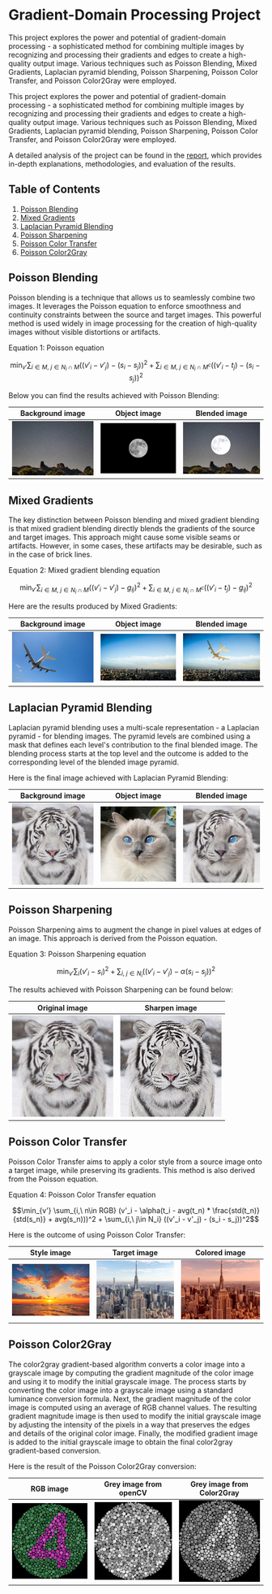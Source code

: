 # Gradient-Domain Processing Project

This project explores the power and potential of gradient-domain processing - a sophisticated method for combining multiple images by recognizing and processing their gradients and edges to create a high-quality output image. Various techniques such as Poisson Blending, Mixed Gradients, Laplacian pyramid blending, Poisson Sharpening, Poisson Color Transfer, and Poisson Color2Gray were employed.

This project explores the power and potential of gradient-domain processing - a sophisticated method for combining multiple images by recognizing and processing their gradients and edges to create a high-quality output image. Various techniques such as Poisson Blending, Mixed Gradients, Laplacian pyramid blending, Poisson Sharpening, Poisson Color Transfer, and Poisson Color2Gray were employed.

A detailed analysis of the project can be found in the [report](https://github.com/OlaPietka/Texture-Transfer/edit/main/AnalysisReport.pdf), which provides in-depth explanations, methodologies, and evaluation of the results.

## Table of Contents
1. [Poisson Blending](#poisson-blending)
2. [Mixed Gradients](#mixed-gradients)
3. [Laplacian Pyramid Blending](#laplacian-pyramid-blending)
4. [Poisson Sharpening](#poisson-sharpening)
5. [Poisson Color Transfer](#poisson-color-transfer)
6. [Poisson Color2Gray](#poisson-color2gray)

## Poisson Blending <a name="poisson-blending"></a>

Poisson blending is a technique that allows us to seamlessly combine two images. It leverages the Poisson equation to enforce smoothness and continuity constraints between the source and target images. This powerful method is used widely in image processing for the creation of high-quality images without visible distortions or artifacts.

Equation 1: Poisson equation

```math
\min_{v'} \sum_{i\in M,\ j\in N_i\cap M} ((v'_i - v'_j) - (s_i - s_j))^2 + \sum_{i\in M,\ j\in N_i\cap M^c} ((v'_i - t_j) - (s_i - s_j))^2
```
Below you can find the results achieved with Poisson Blending:

Background image            |  Object image  |  Blended image
:-------------------------:|:-------------------------:|:-------------------------:
<img src="samples/img1.jpg" width="200"> |  <img src="samples/img2.jpg" width="200"> | <img src="results/poiss_blend.jpg" width="200">

## Mixed Gradients <a name="mixed-gradients"></a>

The key distinction between Poisson blending and mixed gradient blending is that mixed gradient blending directly blends the gradients of the source and target images. This approach might cause some visible seams or artifacts. However, in some cases, these artifacts may be desirable, such as in the case of brick lines.

Equation 2: Mixed gradient blending equation
```math
\min_{v'} \sum_{i\in M,\ j\in N_i\cap M} ((v'_i - v'_j) - g_{ij})^2 + \sum_{i\in M,\ j\in N_i\cap M^c} ((v'_i - t_j) - g_{ij})^2
```
Here are the results produced by Mixed Gradients:

Background image            |  Object image  |  Blended image
:-------------------------:|:-------------------------:|:-------------------------:
<img src="samples/img10.jpg" width="200"> |  <img src="samples/img11.jpg" width="200"> | <img src="results/mix_blend.jpg" width="200">

## Laplacian Pyramid Blending <a name="laplacian-pyramid-blending"></a>

Laplacian pyramid blending uses a multi-scale representation - a Laplacian pyramid - for blending images. The pyramid levels are combined using a mask that defines each level's contribution to the final blended image. The blending process starts at the top level and the outcome is added to the corresponding level of the blended image pyramid.

Here is the final image achieved with Laplacian Pyramid Blending:

Background image            |  Object image  |  Blended image
:-------------------------:|:-------------------------:|:-------------------------:
<img src="samples/img6.jpg" width="200"> |  <img src="samples/img9.jpg" width="200"> | <img src="results/lap_blend.jpg" width="200">

## Poisson Sharpening <a name="poisson-sharpening"></a>

Poisson Sharpening aims to augment the change in pixel values at edges of an image. This approach is derived from the Poisson equation.

Equation 3: Poisson Sharpening equation
```math
\min_{v'} \sum_{i} (v'_i - s_i)^2 + \sum_{i,\ j\in N_i} ((v'_i - v'_j) - \alpha(s_i - s_j))^2
```
The results achieved with Poisson Sharpening can be found below:

Original image            |  Sharpen image  
:-------------------------:|:-------------------------:
<img src="samples/img6.jpg" width="200"> |  <img src="results/sharpen.jpg" width="200"> 


## Poisson Color Transfer <a name="poisson-color-transfer"></a>

Poisson Color Transfer aims to apply a color style from a source image onto a target image, while preserving its gradients. This method is also derived from the Poisson equation.

Equation 4: Poisson Color Transfer equation
```math
\min_{v'} \sum_{i,\ n\in RGB} (v'_i - \alpha(t_i - avg(t_n) * \frac{std(t_n)}{std(s_n)} + avg(s_n)))^2 + \sum_{i,\ j\in N_i} ((v'_i - v'_j) - (s_i - s_j))^2
```
Here is the outcome of using Poisson Color Transfer:


Style image            |  Target image  |  Colored image
:-------------------------:|:-------------------------:|:-------------------------:
<img src="samples/img7.jpg" width="200"> |  <img src="samples/img8.jpg" width="200"> | <img src="results/colored.jpg" width="200">

## Poisson Color2Gray <a name="poisson-color2gray"></a>

The color2gray gradient-based algorithm converts a color image into a grayscale image by computing the gradient magnitude of the color image and using it to modify the initial grayscale image. The process starts by converting the color image into a grayscale image using a standard luminance conversion formula. Next, the gradient magnitude of the color image is computed using an average of RGB channel values. The resulting gradient magnitude image is then used to modify the initial grayscale image by adjusting the intensity of the pixels in a way that preserves the edges and details of the original color image. Finally, the modified gradient image is added to the initial grayscale image to obtain the final color2gray gradient-based conversion.

Here is the result of the Poisson Color2Gray conversion:

RGB image            |  Grey image from openCV  |  Grey image from Color2Gray
:-------------------------:|:-------------------------:|:-------------------------:
<img src="samples/img5.jpg" width="200"> |  <img src="results/gray_cv.jpg" width="200"> | <img src="results/color2gray.jpg" width="200">

